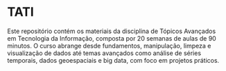# TATI
Este repositório contém os materiais da disciplina de Tópicos Avançados em Tecnologia da Informação, composta por 20 semanas de aulas de 90 minutos. O curso abrange desde fundamentos, manipulação, limpeza e visualização de dados até temas avançados como análise de séries temporais, dados geoespaciais e big data, com foco em projetos práticos.
